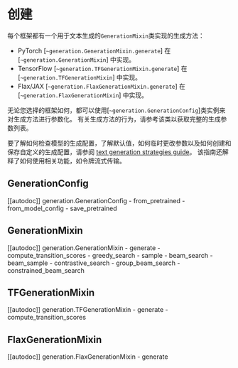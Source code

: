 <!--版权2022年The HuggingFace团队。版权所有。

根据Apache许可证Version 2.0（“许可证”）进行许可;除非符合许可证的规定，否则您不得使用本文件。
您可以在以下网址获取许可证的副本：

http://www.apache.org/licenses/LICENSE-2.0

除非适用法律要求或书面同意，根据许可证分发的软件是基于“原样”基础分发的，
没有任何明示或暗示的保证或条件。有关许可证下的特定语言的详细信息，请参阅许可证。
下的特定语。

⚠️请注意，本文件采用Markdown格式，但包含我们文档构建工具（类似于MDX）的特定语法，
在您的Markdown查看器中可能无法正确渲染。-->

# 创建

每个框架都有一个用于文本生成的`GenerationMixin`类实现的生成方法：

- PyTorch [`~generation.GenerationMixin.generate`] 在 [`~generation.GenerationMixin`] 中实现。
- TensorFlow [`~generation.TFGenerationMixin.generate`] 在 [`~generation.TFGenerationMixin`] 中实现。
- Flax/JAX [`~generation.FlaxGenerationMixin.generate`] 在 [`~generation.FlaxGenerationMixin`] 中实现。

无论您选择的框架如何，都可以使用[`~generation.GenerationConfig`]类实例来对生成方法进行参数化。
有关生成方法的行为，请参考该类以获取完整的生成参数列表。

要了解如何检查模型的生成配置，了解默认值，如何临时更改参数以及如何创建和保存自定义的生成配置，请参阅
[text generation strategies guide](../generation_strategies.md)。
该指南还解释了如何使用相关功能，如令牌流式传输。

## GenerationConfig

[[autodoc]] generation.GenerationConfig
	- from_pretrained
	- from_model_config
	- save_pretrained

## GenerationMixin

[[autodoc]] generation.GenerationMixin
	- generate
	- compute_transition_scores
	- greedy_search
	- sample
	- beam_search
	- beam_sample
	- contrastive_search
	- group_beam_search
	- constrained_beam_search

## TFGenerationMixin

[[autodoc]] generation.TFGenerationMixin
	- generate
	- compute_transition_scores

## FlaxGenerationMixin

[[autodoc]] generation.FlaxGenerationMixin
	- generate